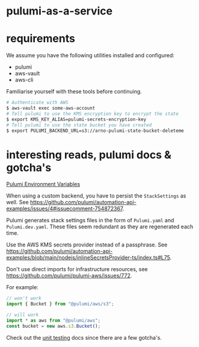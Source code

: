 # pulumi-as-a-service

# requirements

We assume you have the following utilities installed and configured:

- pulumi
- aws-vault
- aws-cli

Familiarise yourself with these tools before continuing.

```bash
# Authenticate with AWS
$ aws-vault exec some-aws-account
# Tell pulumi to use the KMS encryption key to encrypt the state
$ export KMS_KEY_ALIAS=pulumi-secrets-encryption-key
# Tell pulumi to use the state bucket you have created
$ export PULUMI_BACKEND_URL=s3://arno-pulumi-state-bucket-deleteme
```

# interesting reads, pulumi docs & gotcha's

[Pulumi Environment Variables](https://www.pulumi.com/docs/reference/cli/environment-variables/)

When using a custom backend, you have to persist the `StackSettings` as well. See https://github.com/pulumi/automation-api-examples/issues/4#issuecomment-754872367.

Pulumi generates stack settings files in the form of `Pulumi.yaml` and `Pulumi.dev.yaml`. These files seem redundant as they are regenerated each time.

Use the AWS KMS secrets provider instead of a passphrase. See https://github.com/pulumi/automation-api-examples/blob/main/nodejs/inlineSecretsProvider-ts/index.ts#L75.

Don't use direct imports for infrastructure resources, see https://github.com/pulumi/pulumi-aws/issues/772.

For example:

```typescript
// won't work
import { Bucket } from "@pulumi/aws/s3";

// will work
import * as aws from "@pulumi/aws";
const bucket = new aws.s3.Bucket();
```

Check out the [unit testing](https://www.pulumi.com/docs/guides/testing/unit/) docs since there are a few gotcha's.
